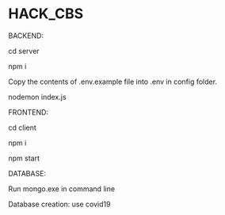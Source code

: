 # HACK_CBS

BACKEND:

  cd server

  npm i

  Copy the contents of .env.example file into .env in config folder.
  
  nodemon index.js


FRONTEND:

  cd client

  npm i

  npm start


DATABASE:

Run mongo.exe in command line

Database creation:
use covid19

